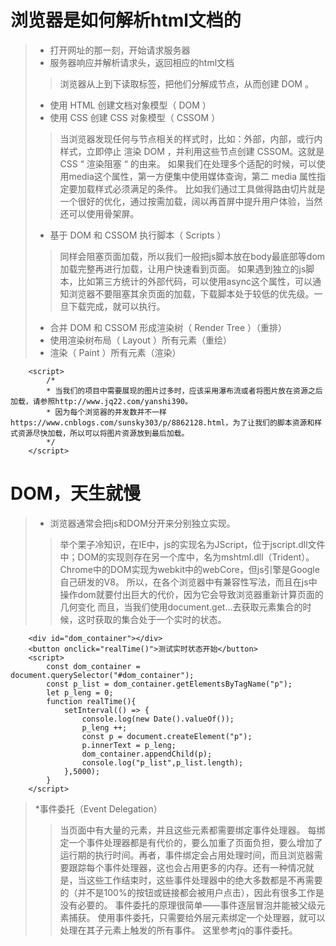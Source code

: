 
# 浏览器是如何解析html文档的
>* 打开网址的那一刻，开始请求服务器
>* 服务器响应并解析请求头，返回相应的html文档
>>浏览器从上到下读取标签，把他们分解成节点，从而创建 DOM 。
>* 使用 HTML 创建文档对象模型（ DOM ）
>* 使用 CSS 创建 CSS 对象模型（ CSSOM ）
>>当浏览器发现任何与节点相关的样式时，比如：外部，内部，或行内样式，立即停止 渲染 DOM ，并利用这些节点创建 CSSOM。这就是 CSS “ 渲染阻塞 “ 的由来。
如果我们在处理多个适配的时候，可以使用media这个属性，第一方便集中使用媒体查询，第二 media 属性指定要加载样式必须满足的条件。
比如我们通过工具做得路由切片就是一个很好的优化，通过按需加载，阔以再首屏中提升用户体验，当然还可以使用骨架屏。
>* 基于 DOM 和 CSSOM 执行脚本（ Scripts ）
>>同样会阻塞页面加载，所以我们一般把js脚本放在body最底部等dom加载完整再进行加载，让用户快速看到页面。
如果遇到独立的js脚本，比如第三方统计的外部代码，可以使用async这个属性，可以通知浏览器不要阻塞其余页面的加载，下载脚本处于较低的优先级。一旦下载完成，就可以执行。
>* 合并 DOM 和 CSSOM 形成渲染树（ Render Tree ）（重排）
>* 使用渲染树布局（ Layout ）所有元素（重绘）
>* 渲染（ Paint ）所有元素（渲染）
```
    <script>
        /*
        * 当我们的项目中需要展现的图片过多时，应该采用瀑布流或者将图片放在资源之后加载，请参照http://www.jq22.com/yanshi390。
        * 因为每个浏览器的并发数并不一样https://www.cnblogs.com/sunsky303/p/8862128.html，为了让我们的脚本资源和样式资源尽快加载，所以可以将图片资源放到最后加载。
        */
    </script>
```
# DOM，天生就慢
>* 浏览器通常会把js和DOM分开来分别独立实现。</li>
>>举个栗子冷知识，在IE中，js的实现名为JScript，位于jscript.dll文件中；DOM的实现则存在另一个库中，名为mshtml.dll（Trident）。
Chrome中的DOM实现为webkit中的webCore，但js引擎是Google自己研发的V8。
所以，在各个浏览器中有兼容性写法，而且在js中操作dom就要付出巨大的代价，因为它会导致浏览器重新计算页面的几何变化
而且，当我们使用document.get...去获取元素集合的时候，这时获取的集合处于一个实时的状态。
```
    <div id="dom_container"></div>
    <button onclick="realTime()">测试实时状态开始</button>
    <script>
        const dom_container = document.querySelector("#dom_container");
        const p_list = dom_container.getElementsByTagName("p");
        let p_leng = 0;
        function realTime(){
            setInterval(() => {
                console.log(new Date().valueOf());
                p_leng ++;
                const p = document.createElement("p");
                p.innerText = p_leng;
                dom_container.appendChild(p);
                console.log("p_list",p_list.length);
            },5000);
        }
    </script>
```
>*事件委托（Event Delegation）
>> 当页面中有大量的元素，并且这些元素都需要绑定事件处理器。
每绑定一个事件处理器都是有代价的，要么加重了页面负担，要么增加了运行期的执行时间。再者，事件绑定会占用处理时间，而且浏览器需要跟踪每个事件处理器，这也会占用更多的内存。还有一种情况就是，当这些工作结束时，这些事件处理器中的绝大多数都是不再需要的（并不是100%的按钮或链接都会被用户点击），因此有很多工作是没有必要的。
事件委托的原理很简单——事件逐层冒泡并能被父级元素捕获。
使用事件委托，只需要给外层元素绑定一个处理器，就可以处理在其子元素上触发的所有事件。
这里参考jq的事件委托。